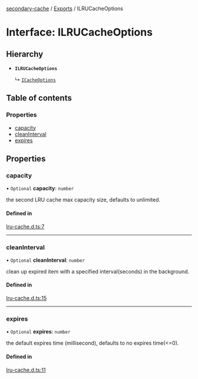 [secondary-cache](../README.md) / [Exports](../modules.md) / ILRUCacheOptions

# Interface: ILRUCacheOptions

## Hierarchy

- **`ILRUCacheOptions`**

  ↳ [`ICacheOptions`](ICacheOptions.md)

## Table of contents

### Properties

- [capacity](ILRUCacheOptions.md#capacity)
- [cleanInterval](ILRUCacheOptions.md#cleaninterval)
- [expires](ILRUCacheOptions.md#expires)

## Properties

### capacity

• `Optional` **capacity**: `number`

the second LRU cache max capacity size, defaults to unlimited.

#### Defined in

[lru-cache.d.ts:7](https://github.com/snowyu/secondary-cache.js/blob/3f04feb/src/lru-cache.d.ts#L7)

___

### cleanInterval

• `Optional` **cleanInterval**: `number`

clean up expired item with a specified interval(seconds) in the background.

#### Defined in

[lru-cache.d.ts:15](https://github.com/snowyu/secondary-cache.js/blob/3f04feb/src/lru-cache.d.ts#L15)

___

### expires

• `Optional` **expires**: `number`

the default expires time (millisecond), defaults to no expires time(<=0).

#### Defined in

[lru-cache.d.ts:11](https://github.com/snowyu/secondary-cache.js/blob/3f04feb/src/lru-cache.d.ts#L11)
